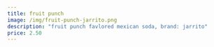 ```yaml
---
title: fruit punch
image: /img/fruit-punch-jarrito.png
description: "fruit punch favlored mexican soda, brand: jarrito"
price: 2.50
---
```

